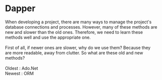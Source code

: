 # Dapper

When developing a project, there are many ways to manage the project's database connections and processes. However, many of these methods are new and slower than the old ones. Therefore, we need to learn these methods well and use the appropriate one.
<br>
<br>
First of all, if newer ones are slower, why do we use them? Because they are more readable, away from clutter. So what are these old and new methods?
<br> 
<br>
Oldest : Ado.Net 
<br>
Newest : ORM
